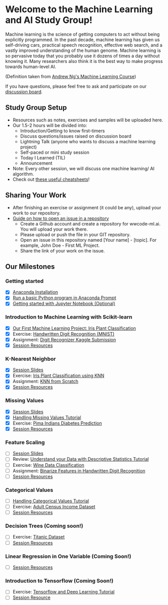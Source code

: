 # Welcome to the Machine Learning and AI Study Group!
Machine learning is the science of getting computers to act without being explicitly programmed. In the past decade, machine learning has given us self-driving cars, practical speech recognition, effective web search, and a vastly improved understanding of the human genome. Machine learning is so pervasive today that you probably use it dozens of times a day without knowing it. Many researchers also think it is the best way to make progress towards human-level AI.

(Definition taken from [Andrew Ng's Machine Learning Course](https://www.coursera.org/learn/machine-learning))

If you have questions, please feel free to ask and participate on our [discussion
board](https://www.meetup.com/Women-Who-Code-Manila/messages/boards/forum/25085644). 

## Study Group Setup
* Resources such as notes, exercises and samples will be uploaded here.
* Our 1.5-2 hours will be divided into:
    - Introduction/Getting to know first-timers 
    - Discuss questions/issues raised on discussion board 
    - Lightning Talk (anyone who wants to discuss a machine learning project) 
    - Self-paced or mini study session
    - Today I Learned (TIL)
    - Announcement
* Note: Every other session, we will discuss one machine learning/ AI algorithm.
* Check out [these useful cheatsheets](https://gitlab.com/wwcodemanila/WWCodeManila-ML.AI/tree/master/cheatsheets)! 

## Sharing Your Work
* After finishing an exercise or assignment (it could be any), upload your work to our repository.
* [Guide on how to open an issue in a repository](https://github.com/wwcodemanila/WWCodeManila-Python/blob/master/exercise_upload_step.md)
    * Create a Github account and create a repository for wwcode-ml.ai. You will upload your work there.
    * Please upload or push the file in your GIT repository.
    * Open an issue in this repository named [Your name] - [topic]. For example, John Doe - First ML Project.
    * Share the link of your work on the issue.

## Our Milestones
### Getting started
- [X] [Anaconda Installation](https://www.continuum.io/downloads) 
- [X] [Run a basic Python program in Anaconda Prompt](https://github.com/wwcodemanila/WWCodeManila-ML.AI/blob/master/tutorials/installation_guide.md)
- [X] [Getting started with Jupyter Notebook (Optional)](https://www.datacamp.com/community/tutorials/tutorial-jupyter-notebook#gs.opKmdO0)

### Introduction to Machine Learning with Scikit-learn
- [X] [Our First Machine Learning Project: Iris Plant Classification](https://github.com/wwcodemanila/WWCodeManila-ML.AI/blob/master/tutorials/Intro-to-Machine-Learning.ipynb)
- [X] Exercise: [Handwritten Digit Recognition (MNIST)](https://github.com/wwcodemanila/WWCodeManila-ML.AI/blob/master/exercises/mnist_exercise.ipynb)
- [X] Assignment: [Digit Recognizer Kaggle Submission](https://github.com/wwcodemanila/WWCodeManila-ML.AI/blob/master/tutorials/kaggle_submission.md)
- [X] [Session Resources](https://github.com/wwcodemanila/WWCodeManila-ML.AI/blob/master/tutorials/session_resources.md#introduction-to-machine-learning-with-scikit-learn)

### K-Nearest Neighbor
- [X] [Session Slides](https://github.com/wwcodemanila/WWCodeManila-ML.AI/blob/master/slides/(Session%202)%20K-Nearest%20Neighbor.pdf)
- [X] Exercise: [Iris Plant Classification using KNN](https://github.com/wwcodemanila/WWCodeManila-ML.AI/blob/master/exercises/iris_knn_exercise.ipynb)
- [X] Assignment: [KNN from Scratch](https://github.com/wwcodemanila/WWCodeManila-ML.AI/blob/master/exercises/knn_scratch_exersise.ipynb)
- [X] [Session Resources](https://github.com/wwcodemanila/WWCodeManila-ML.AI/blob/master/tutorials/session_resources.md#k-nearest-neighbor)

### Missing Values
- [X] [Session Slides](https://github.com/wwcodemanila/WWCodeManila-ML.AI/blob/master/slides/(Session%204)%20Feature%20Scaling.pdf)
- [X] [Handling Missing Values Tutorial](http://machinelearningmastery.com/handle-missing-data-python/) 
- [X] Exercise: [Pima Indians Diabetes Prediction](https://github.com/wwcodemanila/WWCodeManila-ML.AI/blob/master/exercises/missing_values_exercise.ipynb) 
- [X] [Session Resources](https://github.com/wwcodemanila/WWCodeManila-ML.AI/blob/master/tutorials/session_resources.md#missing-values)

### Feature Scaling
- [ ] [Session Slides](https://github.com/wwcodemanila/WWCodeManila-ML.AI/blob/master/slides/(Session%204)%20Feature%20Scaling.pdf)
- [ ] Review: [Understand your Data with Descriptive Statistics Tutorial](http://machinelearningmastery.com/understand-machine-learning-data-descriptive-statistics-python/)
- [ ] Exercise: [Wine Data Classification](https://github.com/wwcodemanila/WWCodeManila-ML.AI/blob/master/exercises/feature_scaling_tutorial.ipynb)
- [ ] Assignment: [Binarize Features in Handwritten Digit Recognition](https://github.com/wwcodemanila/WWCodeManila-ML.AI/blob/master/exercises/feature_binarization.md) 
- [ ] [Session Resources](https://github.com/wwcodemanila/WWCodeManila-ML.AI/blob/master/tutorials/session_resources.md#feature-scaling)

### Categorical Values 
- [ ] [Handling Categorical Values Tutorial](https://github.com/wwcodemanila/WWCodeManila-ML.AI/blob/master/tutorials/categorical_data.md)
- [ ] Exercise: [Adult Census Income Dataset](https://github.com/wwcodemanila/WWCodeManila-ML.AI/blob/master/exercises/categorical_data.ipynb)
- [ ] [Session Resources](https://github.com/wwcodemanila/WWCodeManila-ML.AI/blob/master/tutorials/session_resources.md#categorical-values)

### Decision Trees (Coming soon!)
- [ ] Exercise: [Titanic Dataset]()
- [ ] [Session Resources](https://github.com/wwcodemanila/WWCodeManila-ML.AI/blob/master/tutorials/session_resources.md#decision-trees)

### Linear Regression in One Variable (Coming Soon!)
- [ ] [Session Resources](https://github.com/wwcodemanila/WWCodeManila-ML.AI/blob/master/tutorials/session_resources.md#linear-regression-in-one-variable)

### Introduction to Tensorflow (Coming Soon!)
- [ ] Exercise: [Tensorflow and Deep Learning Tutorial](https://codelabs.developers.google.com/codelabs/cloud-tensorflow-mnist/#0)
- [ ] [Session Resource](https://github.com/wwcodemanila/WWCodeManila-ML.AI/blob/master/tutorials/session_resources.md#introduction-to-tensorflow)